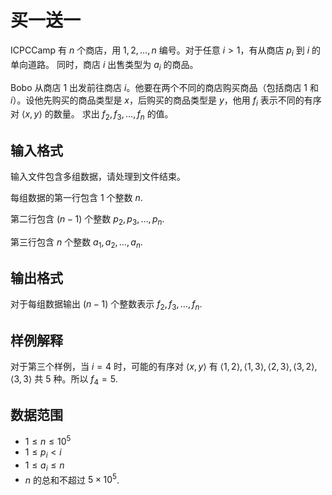 # 买一送一

ICPCCamp 有 $n$ 个商店，用 $1, 2, \dots, n$ 编号。对于任意 $i > 1$，有从商店 $p_i$ 到 $i$ 的单向道路。
同时，商店 $i$ 出售类型为 $a_i$ 的商品。

Bobo 从商店 $1$ 出发前往商店 $i$。他要在两个不同的商店购买商品（包括商店 $1$ 和 $i$）。设他先购买的商品类型是 $x$，后购买的商品类型是 $y$，他用 $f_i$ 表示不同的有序对 $\langle x, y \rangle$ 的数量。
求出 $f_2, f_3, \dots, f_n$ 的值。


## 输入格式

输入文件包含多组数据，请处理到文件结束。

每组数据的第一行包含 $1$ 个整数 $n$.

第二行包含 $(n - 1)$ 个整数 $p_2, p_3, \dots, p_n$.

第三行包含 $n$ 个整数 $a_1, a_2, \dots, a_n$.

## 输出格式

对于每组数据输出 $(n-1)$ 个整数表示 $f_2, f_3, \dots, f_n$.

<!--SAMPLES-->

## 样例解释

对于第三个样例，当 $i = 4$ 时，可能的有序对 $\langle x, y \rangle$ 有 $\langle 1, 2 \rangle, \langle 1, 3\rangle, \langle 2, 3 \rangle, \langle 3, 2\rangle, \langle 3, 3\rangle$ 共 $5$ 种。所以 $f_4 = 5$.

## 数据范围

* $1 \leq n \leq 10^5$
* $1 \leq p_i < i$
* $1 \leq a_i \leq n$
* $n$ 的总和不超过 $5 \times 10^5$.
